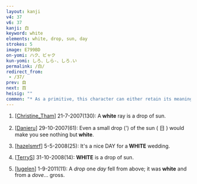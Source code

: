 ```yaml
---
layout: kanji
v4: 37
v6: 37
kanji: 白
keyword: white
elements: white, drop, sun, day
strokes: 5
image: E799BD
on-yomi: ハク、ビャク
kun-yomi: しろ、しら-、しろ.い
permalink: /白/
redirect_from:
 - /37/
prev: 自
next: 百
heisig: ""
commen: "* As a primitive, this character can either retain its meaning of <i>white</i> or take the more graphic meaning of a <i>white bird</i> or <i>dove</i>. This latter stems from the fact that it appears at the top of the kanji for <i>bird</i>, which we shall get to later (Frame 2091)."
---
```


1) [<a href="http://kanji.koohii.com/profile/Christine_Tham">Christine_Tham</a>] 21-7-2007(130): A<strong> white</strong> ray is a drop of sun.

2) [<a href="http://kanji.koohii.com/profile/Danieru">Danieru</a>] 29-10-2007(61): Even a small drop (&#039;) of the sun ( 日 ) would make you see nothing but<strong> white</strong>.

3) [<a href="http://kanji.koohii.com/profile/hazelsmrf">hazelsmrf</a>] 5-5-2008(25): It&#039;s a nice DAY for a<strong> WHITE</strong> wedding.

4) [<a href="http://kanji.koohii.com/profile/TerryS">TerryS</a>] 31-10-2008(14): <strong>WHITE</strong> is a drop of sun.

5) [<a href="http://kanji.koohii.com/profile/lugelen">lugelen</a>] 1-9-2011(11): A <em>drop</em> one <em>day</em> fell from above; it was<strong> white</strong> and from a <em>dove</em>... gross.

